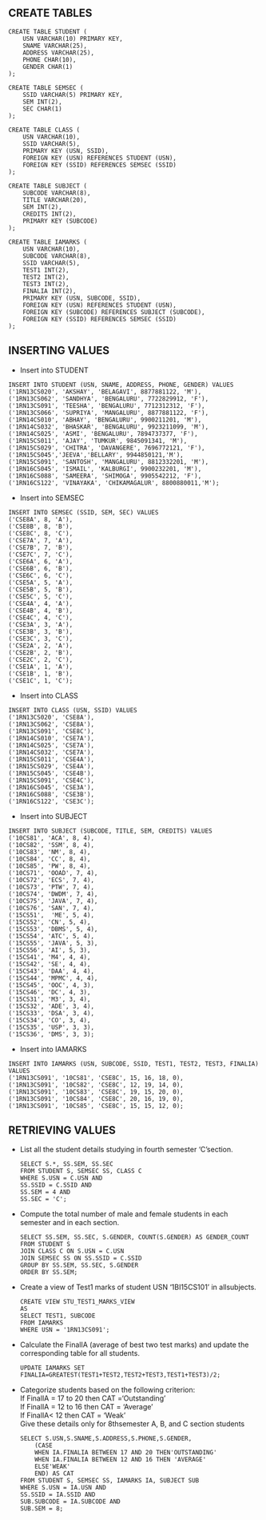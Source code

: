 ## CREATE TABLES
```
CREATE TABLE STUDENT (
	USN VARCHAR(10) PRIMARY KEY,
	SNAME VARCHAR(25),
	ADDRESS VARCHAR(25),
	PHONE CHAR(10),
	GENDER CHAR(1)
);

CREATE TABLE SEMSEC (
	SSID VARCHAR(5) PRIMARY KEY,
	SEM INT(2),
	SEC CHAR(1)
);

CREATE TABLE CLASS (
	USN VARCHAR(10),
	SSID VARCHAR(5),
	PRIMARY KEY (USN, SSID),
	FOREIGN KEY (USN) REFERENCES STUDENT (USN),
	FOREIGN KEY (SSID) REFERENCES SEMSEC (SSID)
);

CREATE TABLE SUBJECT (
	SUBCODE VARCHAR(8),
	TITLE VARCHAR(20),
	SEM INT(2),
	CREDITS INT(2),
	PRIMARY KEY (SUBCODE)
);

CREATE TABLE IAMARKS (
	USN VARCHAR(10),
	SUBCODE VARCHAR(8),
	SSID VARCHAR(5),
	TEST1 INT(2),
	TEST2 INT(2),
	TEST3 INT(2),
	FINALIA INT(2),
	PRIMARY KEY (USN, SUBCODE, SSID),
	FOREIGN KEY (USN) REFERENCES STUDENT (USN),
	FOREIGN KEY (SUBCODE) REFERENCES SUBJECT (SUBCODE),
	FOREIGN KEY (SSID) REFERENCES SEMSEC (SSID)
);
```

## INSERTING VALUES
- Insert into STUDENT 
```
INSERT INTO STUDENT (USN, SNAME, ADDRESS, PHONE, GENDER) VALUES
('1RN13CS020', 'AKSHAY', 'BELAGAVI', 8877881122, 'M'),
('1RN13CS062', 'SANDHYA', 'BENGALURU', 7722829912, 'F'),
('1RN13CS091', 'TEESHA', 'BENGALURU', 7712312312, 'F'),
('1RN13CS066', 'SUPRIYA', 'MANGALURU', 8877881122, 'F'),
('1RN14CS010', 'ABHAY', 'BENGALURU', 9900211201, 'M'),
('1RN14CS032', 'BHASKAR', 'BENGALURU', 9923211099, 'M'),
('1RN14CS025', 'ASMI', 'BENGALURU', 7894737377, 'F'),
('1RN15CS011', 'AJAY', 'TUMKUR', 9845091341, 'M'),
('1RN15CS029', 'CHITRA', 'DAVANGERE', 7696772121, 'F'),
('1RN15CS045','JEEVA','BELLARY', 9944850121,'M'),
('1RN15CS091', 'SANTOSH', 'MANGALURU', 8812332201, 'M'),
('1RN16CS045', 'ISMAIL', 'KALBURGI', 9900232201, 'M'),
('1RN16CS088', 'SAMEERA', 'SHIMOGA', 9905542212, 'F'),
('1RN16CS122', 'VINAYAKA', 'CHIKAMAGALUR', 8800880011,'M');
```

- Insert into SEMSEC
```
INSERT INTO SEMSEC (SSID, SEM, SEC) VALUES
('CSE8A', 8, 'A'),
('CSE8B', 8, 'B'),
('CSE8C', 8, 'C'),
('CSE7A', 7, 'A'),
('CSE7B', 7, 'B'),
('CSE7C', 7, 'C'),
('CSE6A', 6, 'A'),
('CSE6B', 6, 'B'),
('CSE6C', 6, 'C'),
('CSE5A', 5, 'A'),
('CSE5B', 5, 'B'),
('CSE5C', 5, 'C'),
('CSE4A', 4, 'A'),
('CSE4B', 4, 'B'),
('CSE4C', 4, 'C'),
('CSE3A', 3, 'A'),
('CSE3B', 3, 'B'),
('CSE3C', 3, 'C'),
('CSE2A', 2, 'A'),
('CSE2B', 2, 'B'),
('CSE2C', 2, 'C'),
('CSE1A', 1, 'A'),
('CSE1B', 1, 'B'),
('CSE1C', 1, 'C');
```

- Insert into CLASS
```
INSERT INTO CLASS (USN, SSID) VALUES
('1RN13CS020', 'CSE8A'),
('1RN13CS062', 'CSE8A'),
('1RN13CS091', 'CSE8C'),
('1RN14CS010', 'CSE7A'),
('1RN14CS025', 'CSE7A'),
('1RN14CS032', 'CSE7A'),
('1RN15CS011', 'CSE4A'),
('1RN15CS029', 'CSE4A'),
('1RN15CS045', 'CSE4B'),
('1RN15CS091', 'CSE4C'),
('1RN16CS045', 'CSE3A'),
('1RN16CS088', 'CSE3B'),
('1RN16CS122', 'CSE3C');
```

- Insert into SUBJECT
```
INSERT INTO SUBJECT (SUBCODE, TITLE, SEM, CREDITS) VALUES
('10CS81', 'ACA', 8, 4),
('10CS82', 'SSM', 8, 4),
('10CS83', 'NM', 8, 4),
('10CS84', 'CC', 8, 4),
('10CS85', 'PW', 8, 4),
('10CS71', 'OOAD', 7, 4),
('10CS72', 'ECS', 7, 4),
('10CS73', 'PTW', 7, 4),
('10CS74', 'DWDM', 7, 4),
('10CS75', 'JAVA', 7, 4),
('10CS76', 'SAN', 7, 4),
('15CS51',  'ME', 5, 4),
('15CS52', 'CN', 5, 4),
('15CS53', 'DBMS', 5, 4),
('15CS54', 'ATC', 5, 4),
('15CS55', 'JAVA', 5, 3),
('15CS56', 'AI', 5, 3),
('15CS41', 'M4', 4, 4),
('15CS42', 'SE', 4, 4),
('15CS43', 'DAA', 4, 4),
('15CS44', 'MPMC', 4, 4),
('15CS45', 'OOC', 4, 3),
('15CS46', 'DC', 4, 3),
('15CS31', 'M3', 3, 4),
('15CS32', 'ADE', 3, 4),
('15CS33', 'DSA', 3, 4),
('15CS34', 'CO', 3, 4),
('15CS35', 'USP', 3, 3),
('15CS36', 'DMS', 3, 3);
```

- Insert into IAMARKS
```
INSERT INTO IAMARKS (USN, SUBCODE, SSID, TEST1, TEST2, TEST3, FINALIA) VALUES
('1RN13CS091', '10CS81', 'CSE8C', 15, 16, 18, 0),
('1RN13CS091', '10CS82', 'CSE8C', 12, 19, 14, 0),
('1RN13CS091', '10CS83', 'CSE8C', 19, 15, 20, 0),
('1RN13CS091', '10CS84', 'CSE8C', 20, 16, 19, 0),
('1RN13CS091', '10CS85', 'CSE8C', 15, 15, 12, 0);
```
## RETRIEVING VALUES
- List all the student details studying in fourth semester ‘C’section.
	```
	SELECT S.*, SS.SEM, SS.SEC
	FROM STUDENT S, SEMSEC SS, CLASS C
	WHERE S.USN = C.USN AND
	SS.SSID = C.SSID AND
	SS.SEM = 4 AND
	SS.SEC = 'C';
- Compute the total number of male and female students in each semester and in each section.	
	```
	SELECT SS.SEM, SS.SEC, S.GENDER, COUNT(S.GENDER) AS GENDER_COUNT
	FROM STUDENT S
	JOIN CLASS C ON S.USN = C.USN
	JOIN SEMSEC SS ON SS.SSID = C.SSID
	GROUP BY SS.SEM, SS.SEC, S.GENDER
	ORDER BY SS.SEM;
	```
- Create a view of Test1 marks of student USN ‘1BI15CS101’ in allsubjects.
	```
	CREATE VIEW STU_TEST1_MARKS_VIEW
	AS
	SELECT TEST1, SUBCODE
	FROM IAMARKS
	WHERE USN = '1RN13CS091';
	```
- Calculate the FinalIA (average of best two test marks) and update the corresponding table for all students.
	```
	UPDATE IAMARKS SET FINALIA=GREATEST(TEST1+TEST2,TEST2+TEST3,TEST1+TEST3)/2;
	```
- Categorize students based on the following criterion:\
	If FinalIA = 17 to 20 then CAT =‘Outstanding’\
	If FinalIA = 12 to 16 then CAT = ‘Average’\
	If FinalIA< 12 then CAT = ‘Weak’\
	Give these details only for 8thsemester A, B, and C section students
	```
	SELECT S.USN,S.SNAME,S.ADDRESS,S.PHONE,S.GENDER,
		(CASE
		WHEN IA.FINALIA BETWEEN 17 AND 20 THEN'OUTSTANDING'
		WHEN IA.FINALIA BETWEEN 12 AND 16 THEN 'AVERAGE'
		ELSE'WEAK'
		END) AS CAT
	FROM STUDENT S, SEMSEC SS, IAMARKS IA, SUBJECT SUB
	WHERE S.USN = IA.USN AND
	SS.SSID = IA.SSID AND
	SUB.SUBCODE = IA.SUBCODE AND
	SUB.SEM = 8;
	```









